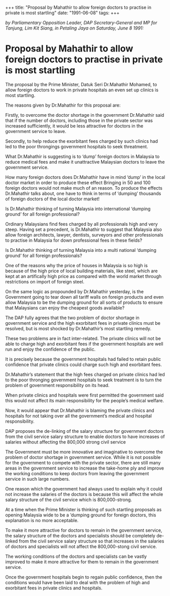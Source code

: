 +++ 
title: "Proposal by Mahathir to allow foreign doctors to practise in private is most startling"
date: "1991-06-08"
tags:
+++

_by Parliamentary Opposition Leader, DAP Secretary-General and MP for Tanjung, Lim Kit Siang, in Petaling Jaya on Saturday, June 8 1991:_

# Proposal by Mahathir to allow foreign doctors to practise in private is most startling

The proposal by the Prime Minister, Datuk Seri Dr.Mahathir Mohamed, to allow foreign doctors to work in private hospitals an even set up clinics is most startling.</u>

The reasons given by Dr.Mahathir for this proposal are:

Firstly, to overcome the doctor shortage in the government Dr.Mahathir said that if the number of doctors, including those in the private sector was increased sufficiently, it would be less attractive for doctors in the government service to leave.

Secondly, to help reduce the exorbitant fees charged by such clinics had led to the poor throngings government hospitals to seek threatment.

What Dr.Mahathir is suggesting is to ‘dump’ foreign doctors in Malaysia to reduce medical fees and make it unattractive Malaysian doctors to leave the government service.

How many foreign doctors does Dr.Mahathir have in mind ‘dump’ in the local doctor market in order to produce these effect Bringing in 50 and 100 foreign doctors would not make much of an reason. To produce the effects Dr.Mahathir talks about, one have to think in terms of ‘dumping’ thousands of foreign doctors of the local doctor market!

Is Dr.Mahathir thinking of turning Malaysia into international ‘dumping ground’ for all foreign professional?

Ordinary Malaysians find fees charged by all professionals high and very steep. Having set a precedent, is Dr.Mahathir  to suggest that Malaysia also allow foreign architects, lawyer, dentists, surveyors and other professionals to practise in Malaysia for down professional fees in these fields?

Is Dr.Mahathir thinking of turning Malaysia into a multi national ‘dumping ground’ for all foreign professionals?

One of the reasons why the price of houses in Malaysia is so high is because of the high price of local building materials, like steel, which are kept at an artifically high price as compared with the world market through restrictions on import of foreign steel.

On the same logic as propounded by Dr.Mahathir yesterday, is the Government going to tear down all tariff walls on foreign products and even allow Malaysia to be the dumping ground for all sorts of products to ensure that Malaysians can enjoy the cheapest goods available?



The DAP fully agrees that the two problem of doctor shortage in government service and the high exorbitant fees in private clinics must be resolved, but is most shocked by Dr.Mahathir’s most startling remedy.

These two problems are in fact inter-related. The private clinics will not be able to charge high and exorbitant fees if the government hospitals are well run and enjoy the confidence of the public.

It is precisely because the government hospitals had failed to retain public confidence that private clinics could charge such high and exorbitant fees.

Dr.Mahathir’s statement that the high fees charged on private clinics had led to the poor thronging government hospitals to seek treatment is to turn the problem of government responsibility on its head. 

When private clinics and hospitals were first permitted the government said this would not affect its main responsibility for the people’s medical welfare.

Now, it would appear that Dr.Mahathir is blaming the private clinics and hospitals for not taking over all the government’s medical and hospital responsibility.

DAP proposes the de-linking of the salary structure for government doctors from the civil service salary structure to enable doctors to have increases of salaries without affecting the 800,000 strong civil service

The Government must be more innovative and imaginative to overcome the problem of doctor shortage in government service. While it is not possible for the government to compete with the private sector, there are still many areas in the government service to increase the take-home ply and improve the working conditions to keep doctors from leaving the government service in such large numbers.

One reason which the government had always used to explain why it could not increase the salaries of the doctors is because this will affect the whole salary structure of the civil service which is 800,000-strong.

At a time when the Prime Minister is thinking of such startling proposals as opening Malaysia wide to be a ’dumping ground for foreign doctors, this explanation is no more acceptable.

To make it more attractive for doctors to remain in the government service, the salary structure of the doctors and specialists should be completely de-linked from the civil service salary structure so that increases in the salaries of doctors and specialists will not affect the 800,000-stong civil service.

The working conditions of the doctors and specialists can be vastly improved to make it more attractive for them to remain in the government service.

Once the government hospitals begin to regain public confidence, then the conditions would have been laid to deal with the problem of high and exorbitant fees in private clinics and hospitals.
 
